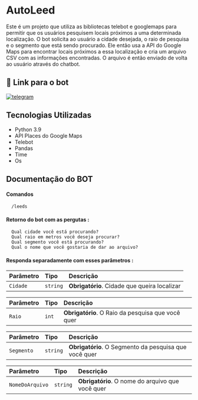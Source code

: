 
# AutoLeed

Este é um projeto que utiliza as bibliotecas telebot e googlemaps para permitir que os usuários pesquisem locais próximos a uma determinada localização. O bot solicita ao usuário a cidade desejada, o raio de pesquisa e o segmento que está sendo procurado. Ele então usa a API do Google Maps para encontrar locais próximos a essa localização e cria um arquivo CSV com as informações encontradas. O arquivo é então enviado de volta ao usuário através do chatbot.


## 🔗 Link para o bot
[![telegram](https://img.shields.io/badge/telegram-000?style=for-the-badge&logo=ko-fi&logoColor=white)](https://t.me/AutoLeed_Bot)

## Tecnologias Utilizadas
- Python 3.9
- API Places do Google Maps
- Telebot
- Pandas
- Time
- Os
## Documentação do BOT

#### Comandos

```
  /leeds
```

#### Retorno do bot com as pergutas :

```
  Qual cidade você está procurando?
  Qual raio em metros você deseja procurar?
  Qual segmento você está procurando?
  Qual o nome que você gostaria de dar ao arquivo?
```

#### Responda separadamente com esses parâmetros :

| Parâmetro   | Tipo       | Descrição                           |
| :---------- | :--------- | :---------------------------------- |
| `Cidade` | `string` | **Obrigatório**. Cidade que queira localizar |


| Parâmetro   | Tipo       | Descrição                                   |
| :---------- | :--------- | :------------------------------------------ |
| `Raio`      | `int` | **Obrigatório**. O Raio da pesquisa que você quer |

| Parâmetro   | Tipo       | Descrição                                   |
| :---------- | :--------- | :------------------------------------------ |
| `Segmento`      | `string` | **Obrigatório**. O Segmento da pesquisa que você quer |

| Parâmetro   | Tipo       | Descrição                                   |
| :---------- | :--------- | :------------------------------------------ |
| `NomeDoArquivo`      | `string` | **Obrigatório**. O nome do arquivo que você quer |

